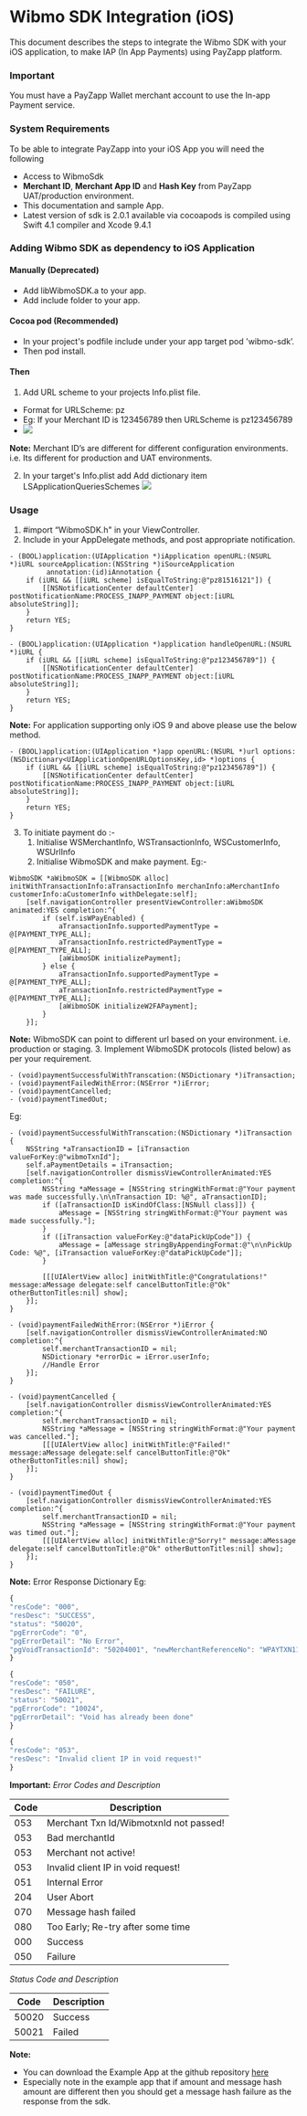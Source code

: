 # Wibmo SDK Integration (iOS)
This document describes the steps to integrate the Wibmo SDK with your iOS application, to make IAP (In App Payments) using PayZapp platform. 

### Important 
You must have a PayZapp Wallet merchant account to use the In-app Payment service.

### System Requirements
To be able to integrate PayZapp into your iOS App you will need the following
* Access to WibmoSdk
* **Merchant ID**, **Merchant App ID** and **Hash Key** from PayZapp UAT/production environment.
* This documentation and sample App.
* Latest version of sdk is 2.0.1 available via cocoapods is compiled using Swift 4.1 compiler and Xcode 9.4.1

### Adding Wibmo SDK as dependency to iOS Application
#### Manually (Deprecated)
* Add libWibmoSDK.a to your app. 
* Add include folder to your app. 

#### Cocoa pod (Recommended)
* In your project's podfile include under your app target pod 'wibmo-sdk’.
* Then pod install.

#### Then
1. Add URL scheme to your projects Info.plist file.

* Format for URLScheme: pz<Merchant ID>
* Eg: If your Merchant ID is 123456789 then URLScheme is pz123456789
* ![](images/URlScheme.png)

**Note:**
Merchant ID’s are different for different configuration environments. i.e. Its different for production and UAT environments.

2. In your target's Info.plist add
Add dictionary item LSApplicationQueriesSchemes
![](images/LSApplicationQueriesSchemes.png)

### Usage 
1. \#import “WibmoSDK.h" in your ViewController.
2. Include in your AppDelegate methods, and post appropriate notification.

```objc
- (BOOL)application:(UIApplication *)iApplication openURL:(NSURL *)iURL sourceApplication:(NSString *)iSourceApplication
         annotation:(id)iAnnotation {
    if (iURL && [[iURL scheme] isEqualToString:@"pz81516121"]) {
        [[NSNotificationCenter defaultCenter] postNotificationName:PROCESS_INAPP_PAYMENT object:[iURL absoluteString]];
    }
    return YES;
}

- (BOOL)application:(UIApplication *)application handleOpenURL:(NSURL *)iURL {
    if (iURL && [[iURL scheme] isEqualToString:@"pz123456789"]) {
        [[NSNotificationCenter defaultCenter] postNotificationName:PROCESS_INAPP_PAYMENT object:[iURL absoluteString]];
    }
    return YES;
}
```

**Note:** 
For application supporting only iOS 9 and above please use the below method. 

```objc
- (BOOL)application:(UIApplication *)app openURL:(NSURL *)url options:(NSDictionary<UIApplicationOpenURLOptionsKey,id> *)options {
    if (iURL && [[iURL scheme] isEqualToString:@"pz123456789"]) {
        [[NSNotificationCenter defaultCenter] postNotificationName:PROCESS_INAPP_PAYMENT object:[iURL absoluteString]];
    }
    return YES;
}
```

3. To initiate payment do :- 
	1. Initialise WSMerchantInfo, WSTransactionInfo, WSCustomerInfo, WSUrlInfo
	2. Initialise WibmoSDK  and make payment. Eg:- 


```objc
WibmoSDK *aWibmoSDK = [[WibmoSDK alloc] initWithTransactionInfo:aTransactionInfo merchanInfo:aMerchantInfo customerInfo:aCustomerInfo withDelegate:self];
    [self.navigationController presentViewController:aWibmoSDK animated:YES completion:^{
        if (self.isWPayEnabled) {
            aTransactionInfo.supportedPaymentType = @[PAYMENT_TYPE_ALL];
            aTransactionInfo.restrictedPaymentType = @[PAYMENT_TYPE_ALL];
            [aWibmoSDK initializePayment];
        } else {
            aTransactionInfo.supportedPaymentType = @[PAYMENT_TYPE_ALL];
            aTransactionInfo.restrictedPaymentType = @[PAYMENT_TYPE_ALL];
            [aWibmoSDK initializeW2FAPayment];
        }
    }];	
```

**Note:** 
WibmoSDK can point to different url based on your environment. i.e. production or staging.
	3. Implement WibmoSDK protocols (listed below) as per your requirement.
```objc
- (void)paymentSuccessfulWithTranscation:(NSDictionary *)iTransaction;
- (void)paymentFailedWithError:(NSError *)iError;
- (void)paymentCancelled;
- (void)paymentTimedOut;	  
```

Eg:
```objc
- (void)paymentSuccessfulWithTranscation:(NSDictionary *)iTransaction {
    NSString *aTransactionID = [iTransaction valueForKey:@"wibmoTxnId"];
    self.aPaymentDetails = iTransaction;
    [self.navigationController dismissViewControllerAnimated:YES completion:^{
        NSString *aMessage = [NSString stringWithFormat:@"Your payment was made successfully.\n\nTransaction ID: %@", aTransactionID];
        if ([aTransactionID isKindOfClass:[NSNull class]]) {
            aMessage = [NSString stringWithFormat:@"Your payment was made successfully."];
        }
        if ([iTransaction valueForKey:@"dataPickUpCode"]) {
            aMessage = [aMessage stringByAppendingFormat:@"\n\nPickUp Code: %@", [iTransaction valueForKey:@"dataPickUpCode"]];
        }
        
        [[[UIAlertView alloc] initWithTitle:@"Congratulations!" message:aMessage delegate:self cancelButtonTitle:@"Ok" otherButtonTitles:nil] show];
    }];
}

- (void)paymentFailedWithError:(NSError *)iError {
    [self.navigationController dismissViewControllerAnimated:NO completion:^{
        self.merchantTransactionID = nil;
        NSDictionary *errorDic = iError.userInfo;
        //Handle Error 
    }];
}

- (void)paymentCancelled {
    [self.navigationController dismissViewControllerAnimated:YES completion:^{
        self.merchantTransactionID = nil;
        NSString *aMessage = [NSString stringWithFormat:@"Your payment was cancelled."];
        [[[UIAlertView alloc] initWithTitle:@"Failed!" message:aMessage delegate:self cancelButtonTitle:@"Ok" otherButtonTitles:nil] show];
    }];
}

- (void)paymentTimedOut {
    [self.navigationController dismissViewControllerAnimated:YES completion:^{
        self.merchantTransactionID = nil;
        NSString *aMessage = [NSString stringWithFormat:@"Your payment was timed out."];
        [[[UIAlertView alloc] initWithTitle:@"Sorry!" message:aMessage delegate:self cancelButtonTitle:@"Ok" otherButtonTitles:nil] show];
    }];
}
```

**Note:**
Error Response Dictionary Eg: 

```javascript
{
"resCode": "000",
"resDesc": "SUCCESS",
"status": "50020",
"pgErrorCode": "0",
"pgErrorDetail": "No Error",
"pgVoidTransactionId": "50204001", "newMerchantReferenceNo": "WPAYTXN1125398084375506", "rrn": "636510123204"
}

{
"resCode": "050",
"resDesc": "FAILURE",
"status": "50021",
"pgErrorCode": "10024",
"pgErrorDetail": "Void has already been done"
}

{
"resCode": "053",
"resDesc": "Invalid client IP in void request!"
}
```

**Important:** 
_Error Codes and Description_ 


| Code  | Description | 
| ----- | ----------- |
| 053   | Merchant Txn Id/WibmotxnId not passed! |
| 053   | Bad merchantId |
| 053   | Merchant not active! |
| 053   | Invalid client IP in void request! |
| 051   | Internal Error | 
| 204   | User Abort |
| 070   | Message hash failed |
| 080   | Too Early; Re-try after some time |
| 000   | Success |
| 050   | Failure |

_Status Code and Description_ 

| Code  | Description | 
| ----- | ----------- |
| 50020 | Success|
| 50021 | Failed |

**Note:**
* You can download the Example App at the github repository [here](https://github.com/wibmo/wibmo-iap-sdk-ios/tree/master/TestPayZapp)
* Especially note in the example app that if amount and message hash amount are different then you should get a message hash failure as the response from the sdk.

   

